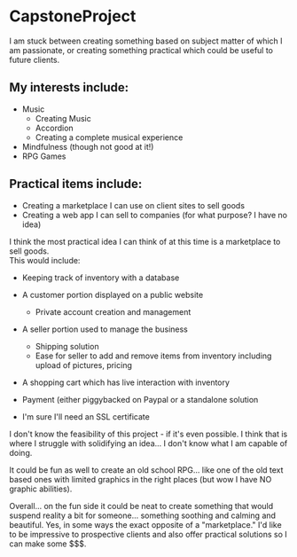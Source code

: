 # CapstoneProject
I am stuck between creating something based on subject matter of which I am passionate, or creating something practical which could be useful to future clients.

## My interests include:
+ Music
  + Creating Music
  + Accordion
  + Creating a complete musical experience
+ Mindfulness (though not good at it!)
+ RPG Games

## Practical items include:
+ Creating a marketplace I can use on client sites to sell goods
+ Creating a web app I can sell to companies (for what purpose?  I have no idea)

I think the most practical idea I can think of at this time is a marketplace to sell goods.  
This would include:
+ Keeping track of inventory with a database
+ A customer portion displayed on a public website
  + Private account creation and management
+ A seller portion used to manage the business
  + Shipping solution
  + Ease for seller to add and remove items from inventory including upload of pictures, pricing
  
+ A shopping cart which has live interaction with inventory
+ Payment (either piggybacked on Paypal or a standalone solution
+ I'm sure I'll need an SSL certificate

I don't know the feasibility of this project - if it's even possible.  I think that is where I struggle with solidifying an idea... I don't know what I am capable of doing.

It could be fun as well to create an old school RPG... like one of the old text based ones with limited graphics in the right places (but wow I have NO graphic abilities).

Overall... on the fun side it could be neat to create something that would suspend reality a bit for someone... something soothing and calming and beautiful.  Yes, in some ways the exact opposite of a "marketplace."  I'd like to be impressive to prospective clients and also offer practical solutions so I can make some $$$.
